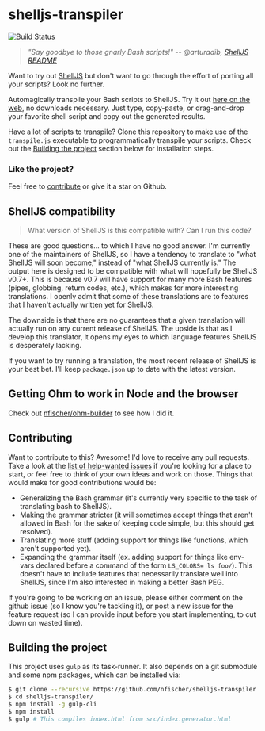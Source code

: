 shelljs-transpiler
==================

[![Build Status](https://travis-ci.org/nfischer/shelljs-transpiler.svg?branch=master)](https://travis-ci.org/nfischer/shelljs-transpiler)

> *"Say goodbye to those gnarly Bash scripts!"
> -- @arturadib, [ShellJS
> README](https://github.com/shelljs/shelljs#shelljs---unix-shell-commands-for-nodejs)*

Want to try out [ShellJS](https://github.com/shelljs/shelljs) but don't want to
go through the effort of porting all your scripts? Look no further.

Automagically transpile your Bash scripts to ShellJS. Try it out [here on the
web](https://nfischer.github.io/shelljs-transpiler/), no downloads necessary.
Just type, copy-paste, or drag-and-drop your favorite shell script and copy out
the generated results.

Have a lot of scripts to transpile? Clone this repository to make use of the
`transpile.js` executable to programmatically transpile your scripts. Check out
the [Building the project](#building-the-project) section below for installation
steps.

### Like the project?

Feel free to
[contribute](file:///home/nate/programming/Transpiler/README.md#contributing) or
give it a star on Github.

ShellJS compatibility
---------------------

> What version of ShellJS is this compatible with? Can I run this code?

These are good questions... to which I have no good answer. I'm currently one of
the maintainers of ShellJS, so I have a tendency to translate to "what ShellJS
will soon become," instead of "what ShellJS currently is." The output here is
designed to be compatible with what will hopefully be ShellJS v0.7+.  This is
because v0.7 will have support for many more Bash features (pipes, globbing,
return codes, etc.), which makes for more interesting translations. I openly
admit that some of these translations are to features that I haven't actually
written yet for ShellJS.

The downside is that there are no guarantees that a given translation will
actually run on any current release of ShellJS. The upside is that as I develop
this translator, it opens my eyes to which language features ShellJS is
desperately lacking.

If you want to try running a translation, the most recent release of ShellJS is
your best bet. I'll keep `package.json` up to date with the latest version.

Getting Ohm to work in Node and the browser
-------------------------------------------

Check out [nfischer/ohm-builder](https://github.com/nfischer/ohm-builder) to see
how I did it.

Contributing
------------

Want to contribute to this? Awesome! I'd love to receive any pull requests. Take
a look at the [list of help-wanted
issues](https://github.com/nfischer/shelljs-transpiler/labels/help%20wanted) if
you're looking for a place to start, or feel free to think of your own ideas and
work on those. Things that would make for good contributions would be:

 - Generalizing the Bash grammar (it's currently very specific to the task of
   translating bash to ShellJS).
 - Making the grammar stricter (it will sometimes accept things that aren't
   allowed in Bash for the sake of keeping code simple, but this should get
   resolved).
 - Translating more stuff (adding support for things like functions, which
   aren't supported yet).
 - Expanding the grammar itself (ex. adding support for things like env-vars
   declared before a command of the form `LS_COLORS= ls foo/`). This doesn't
   have to include features that necessarily translate well into ShellJS, since
   I'm also interested in making a better Bash PEG.

If you're going to be working on an issue, please either comment on the github
issue (so I know you're tackling it), or post a new issue for the feature
request (so I can provide input before you start implementing, to cut down on
wasted time).

Building the project
--------------------

This project uses `gulp` as its task-runner. It also depends on a git submodule
and some npm packages, which can be installed via:

```Bash
$ git clone --recursive https://github.com/nfischer/shelljs-transpiler.git
$ cd shelljs-transpiler/
$ npm install -g gulp-cli
$ npm install
$ gulp # This compiles index.html from src/index.generator.html
```
